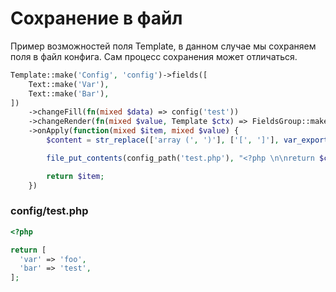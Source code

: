 # Сохранение в файл

Пример возможностей поля Template, в данном случае мы сохраняем поля в файл конфига. Сам процесс сохранения может отличаться.

```php
Template::make('Config', 'config')->fields([
    Text::make('Var'),
    Text::make('Bar'),
])
    ->changeFill(fn(mixed $data) => config('test'))
    ->changeRender(fn(mixed $value, Template $ctx) => FieldsGroup::make($ctx->getPreparedFields())->fill($value))
    ->onApply(function(mixed $item, mixed $value) {
        $content = str_replace(['array (', ')'], ['[', ']'], var_export($value, true));

        file_put_contents(config_path('test.php'), "<?php \n\nreturn $content;");

        return $item;
    })
```

### config/test.php

```php
<?php 

return [
  'var' => 'foo',
  'bar' => 'test',
];
```